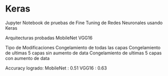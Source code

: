# Keras

Jupyter Notebook de pruebas de Fine Tuning de Redes Neuronales usando Keras

Arquitecturas probadas
MobileNet
VGG16

Tipo de Modificaciones
Congelamiento de todas las capas
Congelamiento de ultimas 5 capas sin aumento de data
Congelamiento de ultimas 5 capas con aumento de data

Accuracy logrado:
MobileNet : 0.51
VGG16 : 0.63


